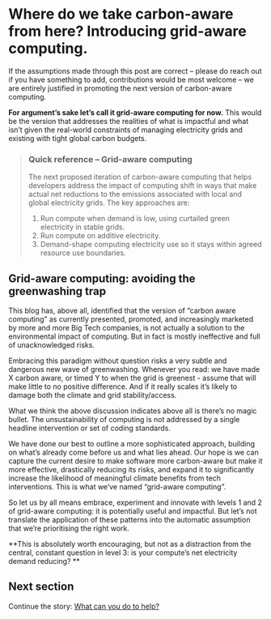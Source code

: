 # Where do we take carbon-aware from here? Introducing grid-aware computing.

If the assumptions made through this post are correct – please do reach out if you have something to add, contributions would be most welcome – we are entirely justified in promoting the next version of carbon-aware computing. 

**For argument’s sake let’s call it grid-aware computing for now.** This would be the version that addresses the realities of what is impactful and what isn’t given the real-world constraints of managing electricity grids and existing with tight global carbon budgets.

> ### Quick reference – Grid-aware computing 
> 
> The next proposed iteration of carbon-aware computing that helps developers address the impact of computing shift in ways that make actual net reductions to the emissions associated with local and global electricity grids. 
> The key approaches are:
> 1. Run compute when demand is low, using curtailed green electricity in stable grids.
> 2. Run compute on additive electricity.
> 3. Demand-shape computing electricity use so it stays within agreed resource use boundaries.

## Grid-aware computing: avoiding the greenwashing trap

This blog has, above all, identified that the version of “carbon aware computing” as currently presented, promoted, and increasingly marketed by more and more Big Tech companies, is not actually a solution to the environmental impact of computing. But in fact is mostly ineffective and full of unacknowledged risks. 

Embracing this paradigm without question risks a very subtle and dangerous new wave of greenwashing. Whenever you read: we have made X carbon aware, or timed Y to when the grid is greenest - assume that will make little to no positive difference. And if it really scales it’s likely to damage both the climate and grid stability/access.

What we think the above discussion indicates above all is there’s no magic bullet. The unsustainability of computing is not addressed by a single headline intervention or set of coding standards.

We have done our best to outline a more sophisticated approach, building on what’s already come before us and what lies ahead. Our hope is we can capture the current desire to make software more carbon-aware but make it more effective, drastically reducing its risks, and expand it to significantly increase the likelihood of meaningful climate benefits from tech interventions. This is what we’ve named “grid-aware computing”.

So let us by all means embrace, experiment and innovate with levels 1 and 2 of grid-aware computing: it is potentially useful and impactful. But let’s not translate the application of these patterns into the automatic assumption that we’re prioritising the right work.

**This is absolutely worth encouraging, but not as a distraction from the central, constant question in level 3: is your compute’s net electricity demand reducing? **


## Next section

Continue the story: [What can you do to help?](how-can-you-help.md)

